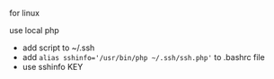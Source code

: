 for linux

use local php

- add script to ~/.ssh
- add ```alias sshinfo='/usr/bin/php ~/.ssh/ssh.php'``` to .bashrc file
- use sshinfo KEY
